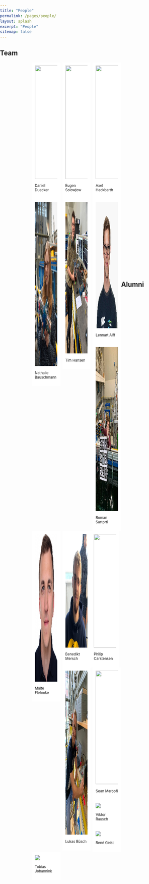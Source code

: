 ```yaml
---
title: "People"
permalink: /pages/people/
layout: splash
excerpt: "People"
sitemap: false
---
```


<style>
body{
  margin: 0;
  padding: 0;
}

 .box1, .box2, .box3 {
     float: left;
     width: 30%;
     margin-right: 2%;
     padding: 10px;
     background: #FFFFFF;
     box-sizing: border-box;
}

.box3 {
     margin-right: 0;
}
</style>

<h2>Team</h2>

<div style="margin-left:20%; margin-right:20%; text-align: justify">
  <div class="box1">
    <img src="https://hippocampusrobotics.github.io/images/placeholder-male.jpg" width="360" height="360">
    <br>
    <p style="font-size:80%">Daniel Duecker</p>
  </div>
  <div class="box2">
    <img src="https://hippocampusrobotics.github.io/images/placeholder-male.jpg"  width="360" height="360">
    <br>
    <p style="font-size:80%">Eugen Solowjow</p>
  </div>
  <div class="box3">
    <img src="https://hippocampusrobotics.github.io/images/placeholder-male.jpg"  width="360" height="360">
    <br>
    <p style="font-size:80%">Axel Hackbarth</p>
  </div>
</div>
<br>
<br>
<br>
<br>
<br>
<br>
<br>
<br>
<br>
<br>

<div style="margin-left:20%; margin-right:20%; text-align: justify">
  <div class="box1">
    <img src="/images/people/Nathalie.jpg" width="360" height="520">
    <br>
    <p style="font-size:80%">Nathalie Bauschmann</p>
  </div>
  <div class="box2">
    <img src="/images/people/tim.JPG" width="360" height="480">
    <br>
    <p style="font-size:80%">Tim Hansen</p>
  </div>
  <div class="box3">
    <img src="/images/people/lennart-alff.jpg" width="360" height="400">
    <br>
    <p style="font-size:80%">Lennart Alff</p>
  </div>
</div>
<br>
<br>
<br>
<br>
<br>
<br>
<br>
<br>
<br>
<br>

<div style="margin-left:20%; margin-right:20%; text-align: justify">
  <div class="box1">
    <img src="/images/people/roman1.JPG" width="360" height="520">
    <br>
    <p style="font-size:80%">Roman Sartorti</p>
  </div>
  <div class="box2">
    <img src="/images/people/malte.jpg" width="360" height="468">
    <br>
    <p style="font-size:80%">Malte Flehmke</p>
  </div>
  <div class="box3">
    <img src="/images/people/benedikt_sm.jpeg" width="360" height="360">
    <br>
    <p style="font-size:80%">Benedikt Mersch</p>
  </div>
</div>
<br>
<br>
<br>
<br>
<br>
<br>
<br>
<br>
<br>

<div style="margin-left:20%; margin-right:20%; text-align: justify">
  <div class="box1">
    <img src="https://hippocampusrobotics.github.io/images/placeholder-male.jpg" width="360" height="360">
    <br>
    <p style="font-size:80%">Philip Carstensen</p>
  </div>
  <div class="box2">
    <img src="/images/people/lukas.JPG" width="360" height="520">
    <br>
    <p style="font-size:80%">Lukas Büsch</p>
  </div>
  <div class="box3">
    <img src="https://hippocampusrobotics.github.io/images/placeholder-male.jpg" width="360" height="360">
    <br>
    <p style="font-size:80%">Sean Maroofi</p>
  </div>
</div>
<br>
<br>
<br>
<br>
<br>
<br>
<br>
<br>
<br>
<br>



<h2>Alumni</h2>
<p>
<div style="margin-left:20%; margin-right:20%; text-align: justify">
  <div class="box1"><img src="https://hippocampusrobotics.github.io/images/placeholder-male.jpg">
  <br>
  <p style="font-size:80%">Viktor Rausch</p></div>
  <div class="box2"><img src="https://hippocampusrobotics.github.io/images/placeholder-male.jpg">
  <br><p style="font-size:80%">René Geist</p></div>
  <div class="box3"><img src="https://hippocampusrobotics.github.io/images/placeholder-male.jpg">
  <br><p style="font-size:80%">Tobias Johannink</p></div>
  <!-- <div class="box3"><img src="https://hippocampusrobotics.github.io/images/placeholder-male.jpg"><br><p style="font-size:80%">Max Mustermann</p></div> -->
</div>
</p>
